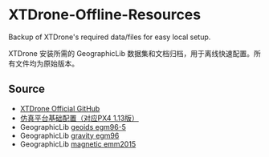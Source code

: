 # XTDrone-Offline-Resources

Backup of XTDrone's required data/files for easy local setup.

XTDrone 安装所需的 GeographicLib 数据集和文档归档，用于离线快速配置。所有文件均为原始版本。

## Source  
- [XTDrone Official GitHub](https://github.com/robin-shaun/XTDrone)
- [仿真平台基础配置（对应PX4 1.13版）](https://www.yuque.com/xtdrone/manual_cn/basic_config_13)
- GeographicLib [geoids egm96-5](https://sourceforge.net/projects/geographiclib/files/geoids-distrib/egm96-5.tar.bz2/download)
- GeographicLib [gravity egm96](https://sourceforge.net/projects/geographiclib/files/gravity-distrib/egm96.zip/download)
- GeographicLib [magnetic emm2015](https://sourceforge.net/projects/geographiclib/files/magnetic-distrib/emm2015.zip/download)
